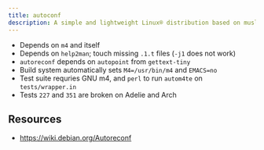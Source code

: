 ```yaml
---
title: autoconf
description: A simple and lightweight Linux® distribution based on musl libc and toybox
---
```


- Depends on `m4` and itself
- Depends on `help2man`; touch missing `.1.t` files (`-j1` does not work)
- `autoreconf` depends on `autopoint` from `gettext-tiny`
- Build system automatically sets `M4=/usr/bin/m4` and `EMACS=no`
- Test suite requries GNU m4, and `perl` to run `autom4te` on `tests/wrapper.in`
- Tests `227` and `351` are broken on Adelie and Arch

## Resources
- https://wiki.debian.org/Autoreconf
